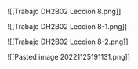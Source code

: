 ![[Trabajo DH2B02 Leccion 8.png]]

![[Trabajo DH2B02 Leccion 8-1.png]]

![[Trabajo DH2B02 Leccion 8-2.png]]

![[Pasted image 20221125191131.png]]